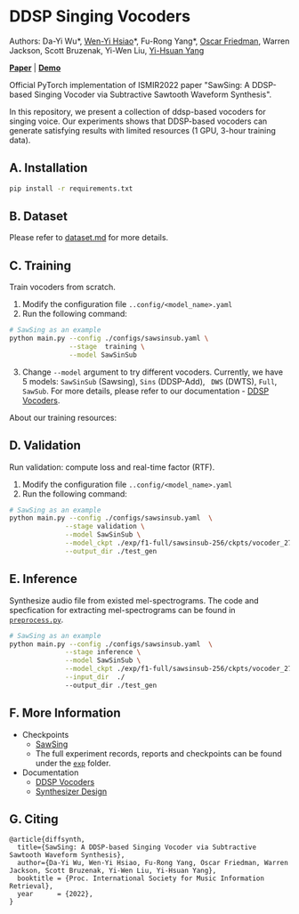 # DDSP Singing Vocoders
Authors: Da-Yi Wu\*, [Wen-Yi Hsiao](https://github.com/wayne391)\*, Fu-Rong Yang\*, [Oscar Friedman](https://github.com/OscarFree), Warren Jackson, Scott Bruzenak, Yi-Wen Liu, [Yi-Hsuan Yang](https://github.com/affige)

[**Paper**](./docs/ismir_22_sawsing.pdf) | [**Demo**](https://ddspvocoder.github.io/ismir-demo/) 


Official PyTorch implementation of ISMIR2022 paper "SawSing: A DDSP-based Singing Vocoder via Subtractive Sawtooth Waveform Synthesis".

In this repository, we present a collection of ddsp-based vocoders for singing voice. Our experiments shows that DDSP-based vocoders can generate satisfying results with limited resources (1 GPU, 3-hour training data).

## A. Installation
```bash
pip install -r requirements.txt 
```
## B. Dataset
Please refer to [dataset.md](./docs/dataset.md) for more details.

## C. Training

Train vocoders from scratch. 
1. Modify the configuration file `..config/<model_name>.yaml`
2. Run the following command:
```bash
# SawSing as an example
python main.py --config ./configs/sawsinsub.yaml \
               --stage  training \
               --model SawSinSub
```
3. Change `--model` argument to try different vocoders. Currently, we have 5 models: `SawSinSub` (Sawsing), `Sins` (DDSP-Add), ` DWS` (DWTS), `Full`, ` SawSub`. For more details, please refer to our documentation - [DDSP Vocoders](./docs/ddsp_vocoders.md).

About our training resources:
<GPU>

## D. Validation
Run validation: compute loss and real-time factor (RTF).

1. Modify the configuration file  `..config/<model_name>.yaml`
2. Run the following command:

```bash
# SawSing as an example
python main.py --config ./configs/sawsinsub.yaml  \
              --stage validation \
              --model SawSinSub \
              --model_ckpt ./exp/f1-full/sawsinsub-256/ckpts/vocoder_27740_70.0_params.pt \
              --output_dir ./test_gen
```
## E. Inference
Synthesize audio file from existed mel-spectrograms. The code and specfication for extracting mel-spectrograms can be found in [`preprocess.py`](./preprocess.py). 

```bash
# SawSing as an example
python main.py --config ./configs/sawsinsub.yaml  \
              --stage inference \
              --model SawSinSub \
              --model_ckpt ./exp/f1-full/sawsinsub-256/ckpts/vocoder_27740_70.0_params.pt \
              --input_dir  ./
              --output_dir ./test_gen
```

## F. More Information
* Checkpoints
  * [SawSing](./exp/f1-full/sawsinsub-256/ckpts/)
  * The full experiment records, reports and checkpoints can be found under the [`exp`](./exp/) folder.
* Documentation
  * [DDSP Vocoders](./docs/ddsp_vocoders.md)
  * [Synthesizer Design](./docs/synth_demo.ipynb)

## G. Citing
```
@article{diffsynth,
  title={SawSing: A DDSP-based Singing Vocoder via Subtractive Sawtooth Waveform Synthesis},
  author={Da-Yi Wu, Wen-Yi Hsiao, Fu-Rong Yang, Oscar Friedman, Warren Jackson, Scott Bruzenak, Yi-Wen Liu, Yi-Hsuan Yang},
  booktitle = {Proc. International Society for Music Information Retrieval},
  year      = {2022},
}
```



